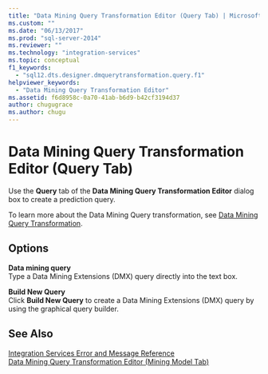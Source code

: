 ```yaml
---
title: "Data Mining Query Transformation Editor (Query Tab) | Microsoft Docs"
ms.custom: ""
ms.date: "06/13/2017"
ms.prod: "sql-server-2014"
ms.reviewer: ""
ms.technology: "integration-services"
ms.topic: conceptual
f1_keywords: 
  - "sql12.dts.designer.dmquerytransformation.query.f1"
helpviewer_keywords: 
  - "Data Mining Query Transformation Editor"
ms.assetid: f6d8958c-0a70-41ab-b6d9-b42cf3194d37
author: chugugrace
ms.author: chugu
---
```

# Data Mining Query Transformation Editor (Query Tab)
  Use the **Query** tab of the **Data Mining Query Transformation Editor** dialog box to create a prediction query.  
  
 To learn more about the Data Mining Query transformation, see [Data Mining Query Transformation](data-flow/transformations/data-mining-query-transformation.md).  
  
## Options  
 **Data mining query**  
 Type a Data Mining Extensions (DMX) query directly into the text box.  
  
 **Build New Query**  
 Click **Build New Query** to create a Data Mining Extensions (DMX) query by using the graphical query builder.  
  
## See Also  
 [Integration Services Error and Message Reference](../../2014/integration-services/integration-services-error-and-message-reference.md)   
 [Data Mining Query Transformation Editor &#40;Mining Model Tab&#41;](../../2014/integration-services/data-mining-query-transformation-editor-mining-model-tab.md)  
  
  
